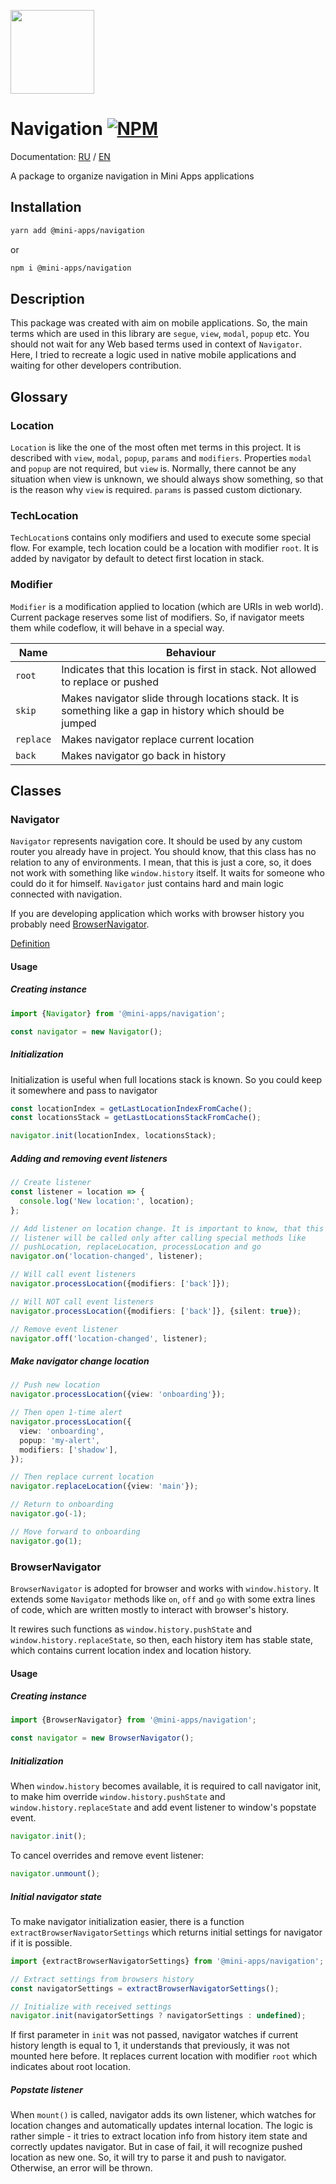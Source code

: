 [npm-badge]: https://img.shields.io/npm/v/@mini-apps/navigation.svg
[npm-link]: https://npmjs.com/package/@mini-apps/navigation

[<img width="134" src="https://vk.com/images/apps/mini_apps/vk_mini_apps_logo.svg">](https://vk.com/services)

# Navigation [![NPM][npm-badge]][npm-link]

Documentation: [RU](https://github.com/wolframdeus/mini-apps-navigation/blob/master/README-ru.md) / [EN](https://github.com/wolframdeus/mini-apps-navigation/blob/master/README.md)

A package to organize navigation in Mini Apps applications

## Installation
```bash
yarn add @mini-apps/navigation
```
or
```bash
npm i @mini-apps/navigation
``` 

## Description

This package was created with aim on mobile applications. So, the main terms
which are used in this library are `segue`, `view`, `modal`, `popup` etc. You
should not wait for any Web based terms used in context of `Navigator`. Here,
I tried to recreate a logic used in native mobile applications and waiting
for other developers contribution.

## Glossary
### Location
`Location` is like the one of the most often met terms in this project. It
is described with `view`, `modal`, `popup`, `params` and `modifiers`. 
Properties `modal` and `popup` are not required, but `view` is. Normally,
there cannot be any situation when view is unknown, we should always show
something, so that is the reason why `view` is required. `params` is passed 
custom dictionary.

### TechLocation

`TechLocation`s contains only modifiers and used to execute some special
flow. For example, tech location could be a location with modifier `root`. It
is added by navigator by default to detect first location in stack.

### Modifier
`Modifier` is a modification applied to location (which are URIs in web world). 
Current package reserves some list of modifiers. So, if navigator meets them 
while codeflow, it will behave in a special way.

| Name | Behaviour |
| --- | --- |
| `root` | Indicates that this location is first in stack. Not allowed to replace or pushed |
| `skip` | Makes navigator slide through locations stack. It is something like a gap in history which should be jumped |
| `replace` | Makes navigator replace current location |
| `back` | Makes navigator go back in history |

## Classes

### Navigator
`Navigator` represents navigation core. It should be used by any custom
router you already have in project. You should know, that this class has no
relation to any of environments. I mean, that this is just a core, so, it 
does not work with something like `window.history` itself. It waits for someone
who could do it for himself. `Navigator` just contains hard and main logic
connected with navigation.

If you are developing application which works with browser history you probably
need [BrowserNavigator](#BrowserNavigator).

[Definition](https://github.com/wolframdeus/mini-apps-navigation/blob/master/src/Navigator/Navigator.ts#L22)

#### Usage
##### Creating instance

```typescript
import {Navigator} from '@mini-apps/navigation';

const navigator = new Navigator();
```

##### Initialization
Initialization is useful when full locations stack is known. So you could
keep it somewhere and pass to navigator

```typescript
const locationIndex = getLastLocationIndexFromCache();
const locationsStack = getLastLocationsStackFromCache();

navigator.init(locationIndex, locationsStack);
```

##### Adding and removing event listeners
```typescript
// Create listener
const listener = location => {
  console.log('New location:', location);
};

// Add listener on location change. It is important to know, that this event
// listener will be called only after calling special methods like
// pushLocation, replaceLocation, processLocation and go
navigator.on('location-changed', listener);

// Will call event listeners
navigator.processLocation({modifiers: ['back']});

// Will NOT call event listeners
navigator.processLocation({modifiers: ['back']}, {silent: true});

// Remove event listener
navigator.off('location-changed', listener);
```

##### Make navigator change location
```typescript
// Push new location
navigator.processLocation({view: 'onboarding'});

// Then open 1-time alert
navigator.processLocation({
  view: 'onboarding',
  popup: 'my-alert',
  modifiers: ['shadow'],
});

// Then replace current location
navigator.replaceLocation({view: 'main'});

// Return to onboarding
navigator.go(-1);

// Move forward to onboarding
navigator.go(1);
```

### BrowserNavigator

`BrowserNavigator` is adopted for browser and works with `window.history`. It
extends some `Navigator` methods like `on`, `off` and `go` with some extra 
lines of code, which are written mostly to interact with browser's history.

It rewires such functions as `window.history.pushState` and 
`window.history.replaceState`, so then, each history item has stable state,
which contains current location index and location history.

#### Usage
##### Creating instance
```typescript
import {BrowserNavigator} from '@mini-apps/navigation';

const navigator = new BrowserNavigator();
```

##### Initialization
When `window.history` becomes available, it is required to call navigator
init, to make him override `window.history.pushState` and 
`window.history.replaceState` and add event listener to window's popstate event.

```typescript
navigator.init();
```

To cancel overrides and remove event listener:

```typescript
navigator.unmount();
```

##### Initial navigator state

To make navigator initialization easier, there is a function 
`extractBrowserNavigatorSettings` which returns initial settings for navigator
if it is possible.

```typescript
import {extractBrowserNavigatorSettings} from '@mini-apps/navigation';

// Extract settings from browsers history
const navigatorSettings = extractBrowserNavigatorSettings();

// Initialize with received settings
navigator.init(navigatorSettings ? navigatorSettings : undefined);
```

If first parameter in `init` was not passed, navigator watches if current
history length is equal to 1, it understands that previously, it
was not mounted here before. It replaces current location with
modifier `root` which indicates about root location.

##### Popstate listener
When `mount()` is called, navigator adds its own listener, which watches
for location changes and automatically updates internal location. The logic
is rather simple - it tries to extract location info from history item
state and correctly updates navigator. But in case of fail, it will recognize 
pushed location as new one. So, it will try to parse it and push to navigator. 
Otherwise, an error will be thrown.
